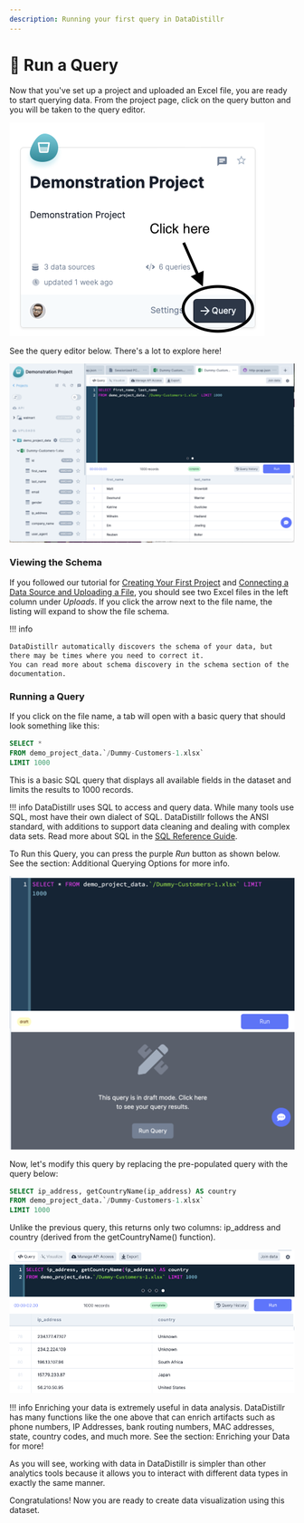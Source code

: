 ```yaml
---
description: Running your first query in DataDistillr
---
```


# 🏃 Run a Query

Now that you've set up a project and uploaded an Excel file, you are ready to start querying data.
From the project page, click on the query button and you will be taken to the query editor.

![The query button](<../img/getting-started/query-button.png>)

See the query editor below. There's a lot to explore here!

![Query editor view](<../img/getting-started/query-editor.png>)

### **Viewing the Schema**

If you followed our tutorial for [Creating Your First Project](create-your-first-project.md) and
[Connecting a Data Source and Uploading a File](connecting-a-data-source-and-uploading-a-file.md), you should see two 
Excel files in the left column under _Uploads_. If you click the arrow next to the file name, the listing will
expand to show the file schema.

!!! info
    
    DataDistillr automatically discovers the schema of your data, but there may be times where you need to correct it.
    You can read more about schema discovery in the schema section of the documentation.

### **Running a Query**

If you click on the file name, a tab will open with a basic query that should look something like this:

```sql
SELECT * 
FROM demo_project_data.`/Dummy-Customers-1.xlsx`
LIMIT 1000
```

This is a basic SQL query that displays all available fields in the dataset and limits the results to 1000 records.


!!! info 
    DataDistillr uses SQL to access and query data. While many tools use SQL, most have their own dialect of SQL.
    DataDistillr follows the ANSI standard, with additions to support data cleaning and dealing with complex data sets.
    Read more about SQL in the [SQL Reference Guide](../sql-reference/sql-intro.md).


To Run this Query, you can press the purple _Run_ button as shown below. See the section: Additional Querying Options for more info. 

![Run Query](<../img/getting-started/run-query.png>)

Now, let's modify this query by replacing the pre-populated query with the query below:

```sql
SELECT ip_address, getCountryName(ip_address) AS country
FROM demo_project_data.`/Dummy-Customers-1.xlsx`
LIMIT 1000
```

Unlike the previous query, this returns only two columns: ip_address and country (derived from the getCountryName() function).

![Results View](<../img/getting-started/result-view.png>)

!!! info
    Enriching your data is extremely useful in data analysis. DataDistillr has many functions like the one
    above that can enrich artifacts such as phone numbers, IP Addresses, bank routing numbers, MAC addresses, state, 
    country codes, and much more. See the section: Enriching your Data for more!

As you will see, working with data in DataDistillr is simpler than other analytics tools because it allows you 
to interact with different data types in exactly the same manner.

Congratulations! Now you are ready to create data visualization using this dataset.